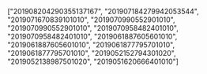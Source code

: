 ["201908204290355137167", "201907184279942053544", "2019071670839101010", "2019070990552901010", "2019070990552901010", "2019070958482401010", "2019070958482401010", "2019061887605601010", "2019061887605601010", "2019061877795701010", "2019061877795701010", "2019052152794301020", "2019052138987501020", "2019051620666401010"]